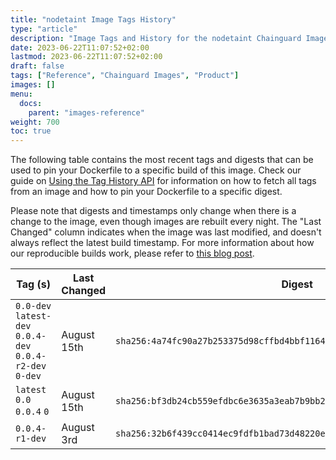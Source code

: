 ```yaml
---
title: "nodetaint Image Tags History"
type: "article"
description: "Image Tags and History for the nodetaint Chainguard Image"
date: 2023-06-22T11:07:52+02:00
lastmod: 2023-06-22T11:07:52+02:00
draft: false
tags: ["Reference", "Chainguard Images", "Product"]
images: []
menu:
  docs:
    parent: "images-reference"
weight: 700
toc: true
---
```


The following table contains the most recent tags and digests that can be used to pin your Dockerfile to a specific build of this image. Check our guide on [Using the Tag History API](/chainguard/chainguard-images/using-the-tag-history-api/) for information on how to fetch all tags from an image and how to pin your Dockerfile to a specific digest.

Please note that digests and timestamps only change when there is a change to the image, even though images are rebuilt every night. The "Last Changed" column indicates when the image was last modified, and doesn't always reflect the latest build timestamp. For more information about how our reproducible builds work, please refer to [this blog post](https://www.chainguard.dev/unchained/reproducing-chainguards-reproducible-image-builds).

| Tag (s)                                                    | Last Changed | Digest                                                                    |
|------------------------------------------------------------|--------------|---------------------------------------------------------------------------|
|  `0.0-dev` `latest-dev` `0.0.4-dev` `0.0.4-r2-dev` `0-dev` | August 15th  | `sha256:4a74fc90a27b253375d98cffbd4bbf1164698abbcd8c18c237376d620b0c0597` |
|  `latest` `0.0` `0.0.4` `0`                                | August 15th  | `sha256:bf3db24cb559efdbc6e3635a3eab7b9bb28debf18bc4a6253a9d2bacd3615b43` |
|  `0.0.4-r1-dev`                                            | August 3rd   | `sha256:32b6f439cc0414ec9fdfb1bad73d48220e253c33b8a5f5c80b31be1f8711b8e2` |
